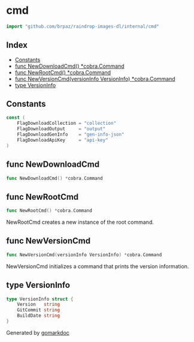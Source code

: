 <!-- Code generated by gomarkdoc. DO NOT EDIT -->

# cmd

```go
import "github.com/brpaz/raindrop-images-dl/internal/cmd"
```

## Index

- [Constants](<#constants>)
- [func NewDownloadCmd\(\) \*cobra.Command](<#NewDownloadCmd>)
- [func NewRootCmd\(\) \*cobra.Command](<#NewRootCmd>)
- [func NewVersionCmd\(versionInfo VersionInfo\) \*cobra.Command](<#NewVersionCmd>)
- [type VersionInfo](<#VersionInfo>)


## Constants

<a name="FlagDownloadCollection"></a>

```go
const (
    FlagDownloadCollection = "collection"
    FlagDownloadOutput     = "output"
    FlagDownloadGenInfo    = "gen-info-json"
    FlagDownloadApiKey     = "api-key"
)
```

<a name="NewDownloadCmd"></a>
## func NewDownloadCmd

```go
func NewDownloadCmd() *cobra.Command
```



<a name="NewRootCmd"></a>
## func NewRootCmd

```go
func NewRootCmd() *cobra.Command
```

NewRootCmd creates a new instance of the root command.

<a name="NewVersionCmd"></a>
## func NewVersionCmd

```go
func NewVersionCmd(versionInfo VersionInfo) *cobra.Command
```

NewVersionCmd initializes a command that prints the version information.

<a name="VersionInfo"></a>
## type VersionInfo



```go
type VersionInfo struct {
    Version   string
    GitCommit string
    BuildDate string
}
```

Generated by [gomarkdoc](<https://github.com/princjef/gomarkdoc>)
